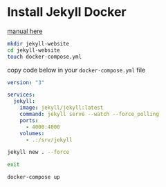 # Install Jekyll Docker 
[manual here](https://dev.to/stankukucka/install-jekyll-on-your-mac-with-docker-compose-file-everything-you-need-to-get-going-2alf)

```bash
mkdir jekyll-website
cd jekyll-website
touch docker-compose.yml
```
copy code below in your `docker-compose.yml` file
```yml
version: "3"

services:
  jekyll:
    image: jekyll/jekyll:latest
    command: jekyll serve --watch --force_polling
    ports:
      - 4000:4000
    volumes:
      - .:/srv/jekyll
```

```bash
jekyll new . --force

exit

docker-compose up
```